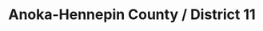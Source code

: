 ---
title: Anoka-Hennepin County / District 11
cities: Anoka, Coon Rapids, Blaine, Champlin, Andover, Ramsey, Brooklyn Park, Dayton, Ham Lake, Fridley, Brooklyn Center, Oak Grove, Johnsville, Northdale
location: "Oak View Middle School"
---